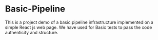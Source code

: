 # Basic-Pipeline
This is a project demo of a basic pipeline infrastructure implemented on a simple React js web page.
We have used for Basic tests to pass the code authenticity and structure.
